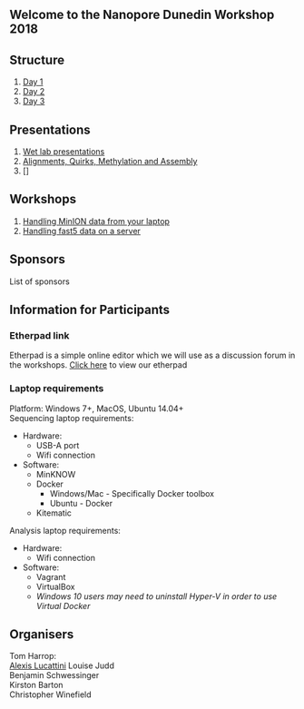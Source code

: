 


## Welcome to the Nanopore Dunedin Workshop 2018

## Structure
1. [Day 1](./docs/Structure.md#Day1)
2. [Day 2](./docs/Structure.md#Day2)
3. [Day 3](./docs/Structure.md#Day3)

## Presentations
1. [Wet lab presentations](https://google.com)
2. [Alignments, Quirks, Methylation and Assembly](https://google.com)
3. []

## Workshops
1. [Handling MinION data from your laptop](https://github.io/alexiswl/ASimpleNanoporeTutorial/index.html)
2. [Handling fast5 data on a server](https://github.io/Nanopore-Dunedin/nanoporebox/index.html)

## Sponsors
List of sponsors

## Information for Participants
### Etherpad link
Etherpad is a simple online editor which we will use as a discussion forum in the workshops.
[Click here](https://etherpad.net/p/nanopore-dunedin) to view our etherpad

### Laptop requirements
Platform: Windows 7+, MacOS, Ubuntu 14.04+  
Sequencing laptop requirements:
  + Hardware:
    + USB-A port
    + Wifi connection
  + Software:
    + MinKNOW 
    + Docker
      + Windows/Mac - Specifically Docker toolbox
      + Ubuntu - Docker
    + Kitematic
    
Analysis laptop requirements: 
  + Hardware:
    + Wifi connection
  + Software:
    + Vagrant
    + VirtualBox
    + *Windows 10 users may need to uninstall Hyper-V in order to use Virtual Docker*

## Organisers
Tom Harrop:  
[Alexis Lucattini](mailto:alexis.lucattini@agrf.org.au)
Louise Judd  
Benjamin Schwessinger  
Kirston Barton  
Christopher Winefield
